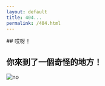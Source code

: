 ```yaml
---
layout: default
title: 404...
permalink: /404.html
---
```


<p>## 哎呀！

## 你來到了一個奇怪的地方！


![no](https://raw.githubusercontent.com/ewng/ewng.github.io/master/assets/img/96584F6D-35D3-47E2-9BE2-2F72652561DB.jpeg)


</p>
